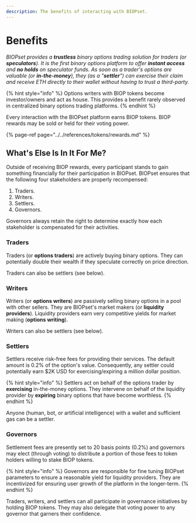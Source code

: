 ```yaml
---
description: The benefits of interacting with BIOPset.
---
```


# Benefits

_BIOPset provides a **trustless** binary options trading solution for traders \(or **speculators**\). It is the first binary options platform to offer **instant access** and **no holds** on speculator funds. As soon as a trader's options are valuable \(or **in-the-money**\), they \(as a "**settler**"\) can exercise their claim and receive ETH directly to their wallet without having to trust a third-party._

{% hint style="info" %}
Options writers with BIOP tokens become investor/owners and act as house. This provides a benefit rarely observed in centralized binary options trading platforms.
{% endhint %}

Every interaction with the BIOPset platform earns BIOP tokens. BIOP rewards may be sold or held for their voting power.

{% page-ref page="../../references/tokens/rewards.md" %}

## What's Else Is In It For Me?

Outside of receiving BIOP rewards, every participant stands to gain something financially for their participation in BIOPset. BIOPset ensures that the following four stakeholders are properly recompensed:

1. Traders.
2. Writers.
3. Settlers.
4. Governors.

Governors always retain the right to determine exactly how each stakeholder is compensated for their activities.

### Traders

Traders \(or **options traders**\) are actively buying binary options. They can potentially double their wealth if they speculate correctly on price direction.

Traders can also be settlers \(see below\).

### Writers

Writers \(or **options writers**\) are passively selling binary options in a pool with other sellers. They are BIOPset's market makers \(or **liquidity providers**\). Liquidity providers earn very competitive yields for market making \(**options writing**\).

Writers can also be settlers \(see below\).

### Settlers

Settlers receive risk-free fees for providing their services. The default amount is 0.2% of the option's value. Consequently, any settler could potentially earn $2K USD for exercising/expiring a million dollar position.

{% hint style="info" %}
Settlers act on behalf of the options trader by **exercising** in-the-money options. They intervene on behalf of the liquidity provider by **expiring** binary options that have become worthless.
{% endhint %}

Anyone \(human, bot, or artificial intelligence\) with a wallet and sufficient gas can be a settler.

### Governors

Settlement fees are presently set to 20 basis points \(0.2%\) and governors may elect \(through voting\) to distribute a portion of those fees to token holders willing to stake BIOP tokens.

{% hint style="info" %}
Governors are responsible for fine tuning BIOPset parameters to ensure a reasonable yield for liquidity providers. They are incentivized for ensuring user growth of the platform in the longer-term.
{% endhint %}

Traders, writers, and settlers can all participate in governance initiatives by holding BIOP tokens. They may also delegate that voting power to any governor that garners their confidence.

